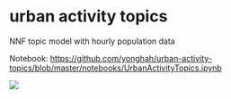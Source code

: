 urban activity topics
==============================

NNF topic model with hourly population data

Notebook:
https://github.com/yonghah/urban-activity-topics/blob/master/notebooks/UrbanActivityTopics.ipynb


![](https://github.com/yonghah/urban-activity-topics/blob/master/reports/figures/screentshot0.png)
